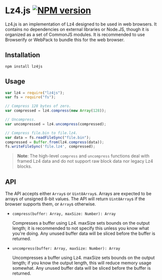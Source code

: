 # Lz4.js [![NPM version](https://badge.fury.io/js/lz4js.svg)](https://www.npmjs.com/package/lz4js)
Lz4.js is an implementation of Lz4 designed to be used in web browsers. It contains no dependencies on external libraries or Node.JS, though it is organized as a set of CommonJS modules. It is recommended to use Browserify or WebPack to bundle this for the web browser.

## Installation
```
npm install lz4js
```

## Usage
```javascript
var lz4 = require("lz4js");
var fs = require("fs");

// Compress 128 bytes of zero.
var compressed = lz4.compress(new Array(128));

// Uncompress.
var uncompressed = lz4.uncompress(compressed);

// Compress file.bin to file.lz4.
var data = fs.readFileSync("file.bin");
compressed = Buffer.from(lz4.compress(data));
fs.writeFileSync('file.lz4', compressed);
```

> **Note**: The high-level `compress` and `uncompress` functions deal with framed Lz4 data and do not support raw block data nor legacy Lz4 blocks.

## API
The API accepts either `Array`s or `Uint8Array`s. Arrays are expected to be arrays of unsigned 8-bit values. The API will return `Uint8Array`s if the browser supports them, or `Array`s otherwise.

  - `compress(buffer: Array, maxSize: Number): Array`

    Compresses a buffer using Lz4. maxSize sets bounds on the output length; it is recommended to not specify this unless you know what you're doing.
    Any unused buffer data will be sliced before the buffer is returned.

  - `uncompress(buffer: Array, maxSize: Number): Array`

    Uncompresses a buffer using Lz4. maxSize sets bounds on the output length; if you know the output length, this will reduce memory usage somewhat.
    Any unused buffer data will be sliced before the buffer is returned.
